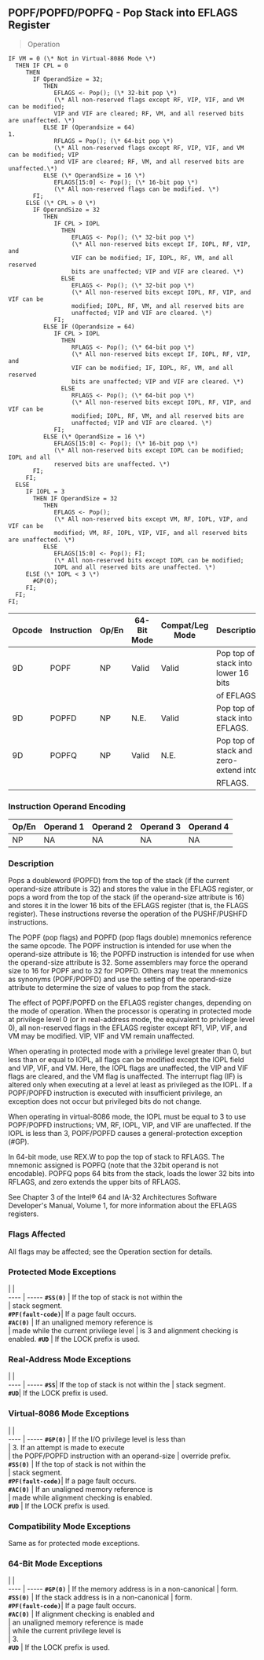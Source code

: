 ## POPF/POPFD/POPFQ - Pop Stack into EFLAGS Register

> Operation

``` slim
IF VM = 0 (\* Not in Virtual-8086 Mode \*)
  THEN IF CPL = 0
     THEN
       IF OperandSize = 32;
          THEN
             EFLAGS <- Pop(); (\* 32-bit pop \*)
             (\* All non-reserved flags except RF, VIP, VIF, and VM can be modified;
             VIP and VIF are cleared; RF, VM, and all reserved bits are unaffected. \*)
          ELSE IF (Operandsize = 64)
1.
             RFLAGS = Pop(); (\* 64-bit pop \*)
             (\* All non-reserved flags except RF, VIP, VIF, and VM can be modified; VIP
             and VIF are cleared; RF, VM, and all reserved bits are unaffected.\*)
          ELSE (\* OperandSize = 16 \*)
             EFLAGS[15:0] <- Pop(); (\* 16-bit pop \*)
             (\* All non-reserved flags can be modified. \*)
       FI;
     ELSE (\* CPL > 0 \*)
       IF OperandSize = 32
          THEN
             IF CPL > IOPL
               THEN
                  EFLAGS <- Pop(); (\* 32-bit pop \*)
                  (\* All non-reserved bits except IF, IOPL, RF, VIP, and
                  VIF can be modified; IF, IOPL, RF, VM, and all reserved
                  bits are unaffected; VIP and VIF are cleared. \*)
               ELSE
                  EFLAGS <- Pop(); (\* 32-bit pop \*)
                  (\* All non-reserved bits except IOPL, RF, VIP, and VIF can be
                  modified; IOPL, RF, VM, and all reserved bits are
                  unaffected; VIP and VIF are cleared. \*)
             FI;
          ELSE IF (Operandsize = 64)
             IF CPL > IOPL
               THEN
                  RFLAGS <- Pop(); (\* 64-bit pop \*)
                  (\* All non-reserved bits except IF, IOPL, RF, VIP, and
                  VIF can be modified; IF, IOPL, RF, VM, and all reserved
                  bits are unaffected; VIP and VIF are cleared. \*)
               ELSE
                  RFLAGS <- Pop(); (\* 64-bit pop \*)
                  (\* All non-reserved bits except IOPL, RF, VIP, and VIF can be
                  modified; IOPL, RF, VM, and all reserved bits are
                  unaffected; VIP and VIF are cleared. \*)
             FI;
          ELSE (\* OperandSize = 16 \*)
             EFLAGS[15:0] <- Pop(); (\* 16-bit pop \*)
             (\* All non-reserved bits except IOPL can be modified; IOPL and all
             reserved bits are unaffected. \*)
       FI;
     FI;
  ELSE
     IF IOPL = 3
       THEN IF OperandSize = 32
          THEN
             EFLAGS <- Pop();
             (\* All non-reserved bits except VM, RF, IOPL, VIP, and VIF can be
             modified; VM, RF, IOPL, VIP, VIF, and all reserved bits are unaffected. \*)
          ELSE
             EFLAGS[15:0] <- Pop(); FI;
             (\* All non-reserved bits except IOPL can be modified;
             IOPL and all reserved bits are unaffected. \*)
     ELSE (\* IOPL < 3 \*)
       #GP(0);
     FI;
  FI;
FI;

```

 Opcode| Instruction| Op/En| 64-Bit Mode| Compat/Leg Mode| Description                          
 ---  | --- | --- | --- | --- | ---
 9D    | POPF       | NP   | Valid      | Valid          | Pop top of stack into lower 16 bits  
       |            |      |            |                | of EFLAGS.                           
 9D    | POPFD      | NP   | N.E.       | Valid          | Pop top of stack into EFLAGS.        
 9D    | POPFQ      | NP   | Valid      | N.E.           | Pop top of stack and zero-extend into
       |            |      |            |                | RFLAGS.                              

### Instruction Operand Encoding
 Op/En| Operand 1| Operand 2| Operand 3| Operand 4
 ---  | --- | --- | --- | ---
 NP   | NA       | NA       | NA       | NA       

### Description
Pops a doubleword (POPFD) from the top of the stack (if the current operand-size
attribute is 32) and stores the value in the EFLAGS register, or pops a word
from the top of the stack (if the operand-size attribute is 16) and stores it
in the lower 16 bits of the EFLAGS register (that is, the FLAGS register). These
instructions reverse the operation of the PUSHF/PUSHFD instructions.

The POPF (pop flags) and POPFD (pop flags double) mnemonics reference the same
opcode. The POPF instruction is intended for use when the operand-size attribute
is 16; the POPFD instruction is intended for use when the operand-size attribute
is 32. Some assemblers may force the operand size to 16 for POPF and to 32 for
POPFD. Others may treat the mnemonics as synonyms (POPF/POPFD) and use the setting
of the operand-size attribute to determine the size of values to pop from the
stack.

The effect of POPF/POPFD on the EFLAGS register changes, depending on the mode
of operation. When the processor is operating in protected mode at privilege
level 0 (or in real-address mode, the equivalent to privilege level 0), all
non-reserved flags in the EFLAGS register except RF1, VIP, VIF, and VM may be
modified. VIP, VIF and VM remain unaffected.

When operating in protected mode with a privilege level greater than 0, but
less than or equal to IOPL, all flags can be modified except the IOPL field
and VIP, VIF, and VM. Here, the IOPL flags are unaffected, the VIP and VIF flags
are cleared, and the VM flag is unaffected. The interrupt flag (IF) is altered
only when executing at a level at least as privileged as the IOPL. If a POPF/POPFD
instruction is executed with insufficient privilege, an exception does not occur
but privileged bits do not change.

When operating in virtual-8086 mode, the IOPL must be equal to 3 to use POPF/POPFD
instructions; VM, RF, IOPL, VIP, and VIF are unaffected. If the IOPL is less
than 3, POPF/POPFD causes a general-protection exception (#GP).

In 64-bit mode, use REX.W to pop the top of stack to RFLAGS. The mnemonic assigned
is POPFQ (note that the 32bit operand is not encodable). POPFQ pops 64 bits
from the stack, loads the lower 32 bits into RFLAGS, and zero extends the upper
bits of RFLAGS.

See Chapter 3 of the Intel® 64 and IA-32 Architectures Software Developer's
Manual, Volume 1, for more information about the EFLAGS registers.



### Flags Affected
All flags may be affected; see the Operation section for details.


### Protected Mode Exceptions
   | |  
---- | -----
 **``#SS(0)``**         | If the top of stack is not within the  
                | stack segment.                         
 **``#PF(fault-code)``**| If a page fault occurs.                
 **``#AC(0)``**         | If an unaligned memory reference is    
                | made while the current privilege level 
                | is 3 and alignment checking is enabled.
 **``#UD``**            | If the LOCK prefix is used.            

### Real-Address Mode Exceptions
   | |  
---- | -----
 **``#SS``**| If the top of stack is not within the
    | stack segment.                       
 **``#UD``**| If the LOCK prefix is used.          

### Virtual-8086 Mode Exceptions
   | |  
---- | -----
 **``#GP(0)``**         | If the I/O privilege level is less than        
                | 3. If an attempt is made to execute            
                | the POPF/POPFD instruction with an operand-size
                | override prefix.                               
 **``#SS(0)``**         | If the top of stack is not within the          
                | stack segment.                                 
 **``#PF(fault-code)``**| If a page fault occurs.                        
 **``#AC(0)``**         | If an unaligned memory reference is            
                | made while alignment checking is enabled.      
 **``#UD``**            | If the LOCK prefix is used.                    

### Compatibility Mode Exceptions
Same as for protected mode exceptions.


### 64-Bit Mode Exceptions
   | |  
---- | -----
 **``#GP(0)``**         | If the memory address is in a non-canonical
                | form.                                      
 **``#SS(0)``**         | If the stack address is in a non-canonical 
                | form.                                      
 **``#PF(fault-code)``**| If a page fault occurs.                    
 **``#AC(0)``**         | If alignment checking is enabled and       
                | an unaligned memory reference is made      
                | while the current privilege level is       
                | 3.                                         
 **``#UD``**            | If the LOCK prefix is used.                

